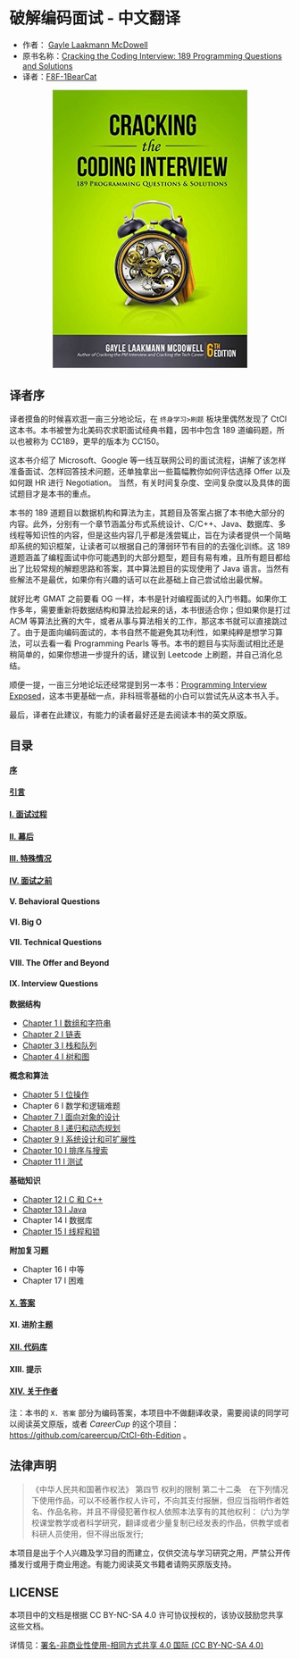 # 破解编码面试 - 中文翻译 

- 作者： [Gayle Laakmann McDowell](http://www.gayle.com/contact/)
- 原书名称：[Cracking the Coding Interview: 189 Programming Questions and Solutions](https://www.amazon.com/Cracking-Coding-Interview-6th-Edition/dp/0984782850)
- 译者：[F8F-1BearCat](https://f8f-1bearcat.github.io/about/) 

<div align=center><img src="img/Cover.jpg"/></div>



## 译者序

译者摸鱼的时候喜欢逛一亩三分地论坛，在 `终身学习>刷题` 板块里偶然发现了 CtCI 这本书。本书被誉为北美码农求职面试经典书籍，因书中包含 189 道编码题，所以也被称为 CC189，更早的版本为 CC150。

这本书介绍了 Microsoft、Google 等一线互联网公司的面试流程，讲解了该怎样准备面试、怎样回答技术问题，还单独拿出一些篇幅教你如何评估选择 Offer 以及如何跟 HR 进行 Negotiation。 当然，有关时间复杂度、空间复杂度以及具体的面试题目才是本书的重点。

本书的 189 道题目以数据机构和算法为主，其题目及答案占据了本书绝大部分的内容。此外，分别有一个章节涵盖分布式系统设计、C/C++、Java、数据库、多线程等知识性的内容，但是这些内容几乎都是浅尝辄止，旨在为读者提供一个简略却系统的知识框架，让读者可以根据自己的薄弱环节有目的的去强化训练。这 189 道题涵盖了编程面试中你可能遇到的大部分题型，题目有易有难，且所有题目都给出了比较常规的解题思路和答案，其中算法题目的实现使用了 Java 语言。当然有些解法不是最优，如果你有兴趣的话可以在此基础上自己尝试给出最优解。

就好比考 GMAT 之前要看 OG 一样，本书是针对编程面试的入门书籍。如果你工作多年，需要重新将数据结构和算法捡起来的话，本书很适合你；但如果你是打过 ACM 等算法比赛的大牛，或者从事与算法相关的工作，那这本书就可以直接跳过了。由于是面向编码面试的，本书自然不能避免其功利性，如果纯粹是想学习算法，可以去看一看 Programming Pearls 等书。本书的题目与实际面试相比还是稍简单的，如果你想进一步提升的话，建议到 Leetcode 上刷题，并自己消化总结。

顺便一提，一亩三分地论坛还经常提到另一本书：[Programming Interview Exposed](https://www.amazon.com/Programming-Interviews-Exposed-Secrets-Landing/dp/1118261364/?&_encoding=UTF8&tag=1point3acres-20&linkCode=ur2&linkId=f4a9f284abef2e91bbc0bc39a9cc3967&camp=1789&creative=9325)，这本书更基础一点，非科班零基础的小白可以尝试先从这本书入手。

最后，译者在此建议，有能力的读者最好还是去阅读本书的英文原版。

## 目录

#### [序](Foreword.md)
#### [引言](Introduction.md)
#### [I. 面试过程](I.The_Interview_Process.md)
#### [II. 幕后](II.Behind_the_Scenes.md)
#### [III. 特殊情况](III.Special_Situations.md)
#### [IV. 面试之前](IV.Before_the_Interview.md)
#### V. Behavioral Questions
#### VI. Big O
#### VII. Technical Questions
#### VIII. The Offer and Beyond
#### IX. Interview Questions

**数据结构**

- [Chapter 1 I 数组和字符串](Chapter_1_Arrays_and_Strings.md)
- [Chapter 2 I 链表](Chapter_2_Linked_Lists.md)
- [Chapter 3 I 栈和队列](Chapter_3_Stacks_and_Queues.md)
- [Chapter 4 I 树和图](Chapter_4_Trees_and_Graphs.md)

**概念和算法**

- [Chapter 5 I 位操作](Chapter_5_Bit_Manipulation.md)
- Chapter 6 I 数学和逻辑难题
- [Chapter 7 I 面向对象的设计](Chapter_7_Object-Oriented_Design.md)
- [Chapter 8 I 递归和动态规划](Chapter_8_Recursion_and_Dynamic_Programming.md)
- [Chapter 9 I 系统设计和可扩展性](Chapter_9_System_Design_and_Scalability.md)
- [Chapter 10 I 排序与搜索](Chapter_10_Sorting_and_Searching.md)
- [Chapter 11 I 测试](Chapter_11_Testing.md)

**基础知识**

- [Chapter 12 I C 和 C++](Chapter_12_C_and_C++.md)
- [Chapter 13 I Java](Chapter_13_Java.md)
- Chapter 14 I 数据库
- [Chapter 15 I 线程和锁](Chapter_15_Threads_and_Locks.md)

**附加复习题**

- Chapter 16 I 中等
- Chapter 17 I 困难

#### [X. 答案](https://github.com/careercup/CtCI-6th-Edition)
#### XI. 进阶主题
#### [XII. 代码库](XII.Code_Library.md)
#### XIII. 提示
#### [XIV. 关于作者](XIV.About_the_Author.md)

注：本书的 `X. 答案` 部分为编码答案，本项目中不做翻译收录，需要阅读的同学可以阅读英文原版，或者 *CareerCup* 的这个项目：https://github.com/careercup/CtCI-6th-Edition 。

## 法律声明

> 《中华人民共和国著作权法》
> 第四节 权利的限制
> 第二十二条　在下列情况下使用作品，可以不经著作权人许可，不向其支付报酬，但应当指明作者姓名、作品名称，并且不得侵犯著作权人依照本法享有的其他权利：
> (六)为学校课堂教学或者科学研究，翻译或者少量复制已经发表的作品，供教学或者科研人员使用，但不得出版发行;

本项目是出于个人兴趣及学习目的而建立，仅供交流与学习研究之用，严禁公开传播发行或用于商业用途。有能力阅读英文书籍者请购买原版支持。

## LICENSE

本项目中的文档是根据 CC BY-NC-SA 4.0 许可协议授权的，该协议鼓励您共享这些文档。

详情见：[署名-非商业性使用-相同方式共享 4.0 国际  (CC BY-NC-SA 4.0)](https://creativecommons.org/licenses/by-nc-sa/4.0/deed.zh)